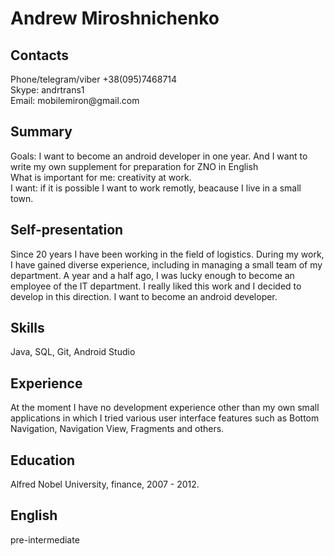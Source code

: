 <h1>Andrew Miroshnichenko</h1> 

<h2>Contacts</h2>
Phone/telegram/viber +38(095)7468714 <br/>
Skype: andrtrans1 <br/>
Email: mobilemiron@gmail.com <br/>


<h2>Summary</h2>
Goals: I want to become an android developer in one year. 
And I want to write my own supplement for preparation for ZNO in English <br/>
What is important for me: creativity at work. <br/>
I want: if it is possible I want to work remotly, beacause I live in a small town. <br/>

<h2>Self-presentation</h2>
Since 20 years I have been working in the field of logistics. During my work, I have gained diverse experience, 
including in managing a small team of my department. A year and a half ago, I was lucky enough to become an employee of the IT department. 
I really liked this work and I decided to develop in this direction. I want to become an android developer.

<h2>Skills</h2>
Java, SQL, Git, Android Studio

<h2>Experience</h2>
At the moment I have no development experience other than my own small applications in which 
I tried various user interface features such as Bottom Navigation, Navigation View, Fragments and others.

<h2>Education</h2>
Alfred Nobel University, finance, 2007 - 2012.

<h2>English</h2>
pre-intermediate